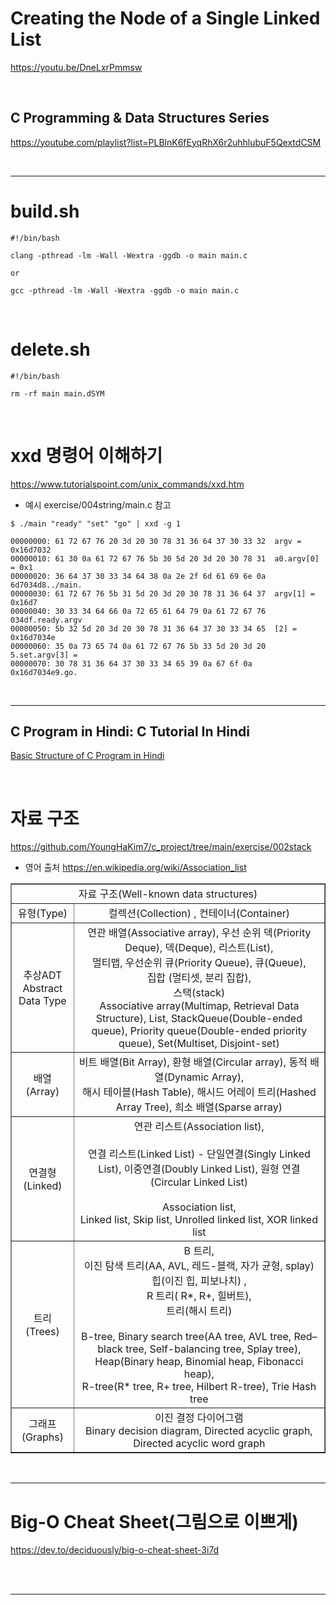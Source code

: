 # Creating the Node of a Single Linked List

https://youtu.be/DneLxrPmmsw

<br>


## C Programming & Data Structures Series

https://youtube.com/playlist?list=PLBlnK6fEyqRhX6r2uhhlubuF5QextdCSM

<br>

<hr>

# build.sh

```
#!/bin/bash

clang -pthread -lm -Wall -Wextra -ggdb -o main main.c

or 

gcc -pthread -lm -Wall -Wextra -ggdb -o main main.c

```

<br>

# delete.sh

```
#!/bin/bash

rm -rf main main.dSYM

```

<br>

# xxd 명령어 이해하기

https://www.tutorialspoint.com/unix_commands/xxd.htm

- 예시 exercise/004string/main.c 참고

```
$ ./main "ready" "set" "go" | xxd -g 1

00000000: 61 72 67 76 20 3d 20 30 78 31 36 64 37 30 33 32  argv = 0x16d7032
00000010: 61 30 0a 61 72 67 76 5b 30 5d 20 3d 20 30 78 31  a0.argv[0] = 0x1
00000020: 36 64 37 30 33 34 64 38 0a 2e 2f 6d 61 69 6e 0a  6d7034d8../main.
00000030: 61 72 67 76 5b 31 5d 20 3d 20 30 78 31 36 64 37  argv[1] = 0x16d7
00000040: 30 33 34 64 66 0a 72 65 61 64 79 0a 61 72 67 76  034df.ready.argv
00000050: 5b 32 5d 20 3d 20 30 78 31 36 64 37 30 33 34 65  [2] = 0x16d7034e
00000060: 35 0a 73 65 74 0a 61 72 67 76 5b 33 5d 20 3d 20  5.set.argv[3] =
00000070: 30 78 31 36 64 37 30 33 34 65 39 0a 67 6f 0a     0x16d7034e9.go.
```

<br>

<hr>

## C Program in Hindi: C Tutorial In Hindi

[Basic Structure of C Program in Hindi](https://www.youtube.com/watch?v=5SIBB589fAg&t=424s)

<br>

# 자료 구조

https://github.com/YoungHaKim7/c_project/tree/main/exercise/002stack

- 영어 출처
  https://en.wikipedia.org/wiki/Association_list

<table border="1">
    <tr>
    <td colspan="2" align="center">자료 구조(Well-known data structures)</td>
    </tr>
    <tr align="center">
        <td>유형(Type) </td>
        <td> 컬렉션(Collection) , 컨테이너(Container)</td>
    </tr>
    <tr align="center">
        <td> 추상ADT<br>Abstract Data Type </td>
        <td> 연관 배열(Associative array), 우선 순위 덱(Priority Deque), 덱(Deque), 리스트(List),<br> 멀티맵, 우선순위 큐(Priority Queue), 큐(Queue), <br>집합 (멀티셋, 분리 집합),<br> 스택(stack) <br>
Associative array(Multimap, Retrieval Data Structure), List, StackQueue(Double-ended queue), Priority queue(Double-ended priority queue), Set(Multiset, Disjoint-set)
    </td>
    </tr>
    <tr align="center">
        <td>배열(Array) </td>
        <td> 
비트 배열(Bit Array), 환형 배열(Circular array), 동적 배열(Dynamic Array),<br> 해시 테이블(Hash Table), 해시드 어레이 트리(Hashed Array Tree), 희소 배열(Sparse array)
        </td>
    </tr>
    <tr align="center">
        <td>연결형(Linked) </td>
        <td> 연관 리스트(Association list), 
        <br>
        <br>연결 리스트(Linked List) - 단일연결(Singly Linked List), 이중연결(Doubly Linked List), 원형 연결(Circular Linked List)<br><br>Association list,<br> Linked list, Skip list, Unrolled linked list, XOR linked list</td>
    </tr>
    <tr align="center">
        <td>트리(Trees) </td>
        <td>B 트리,<br> 이진 탐색 트리(AA, AVL, 레드-블랙, 자가 균형, splay) <br> 힙(이진 힙, 피보나치) ,<br> R 트리( R*, R+, 힐버트),<br> 트리(해시 트리)<br><br>B-tree, Binary search tree(AA tree, AVL tree, Red–black tree, Self-balancing tree, Splay tree),<br> Heap(Binary heap, Binomial heap, Fibonacci heap),<br> R-tree(R* tree, R+ tree, Hilbert R-tree), Trie Hash tree
    </td>
    </tr>
    <tr align="center">
        <td>그래프(Graphs) </td>
        <td>이진 결정 다이어그램<br>Binary decision diagram, Directed acyclic graph, Directed acyclic word graph </td>
    </tr>
</table>

<br>

<hr>

# Big-O Cheat Sheet(그림으로 이쁘게)

https://dev.to/deciduously/big-o-cheat-sheet-3i7d

<br>

<br>

<hr>
